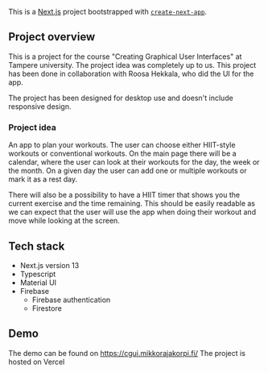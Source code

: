 This is a [Next.js](https://nextjs.org/) project bootstrapped with [`create-next-app`](https://github.com/vercel/next.js/tree/canary/packages/create-next-app).

## Project overview

This is a project for the course "Creating Graphical User Interfaces" at Tampere university. The project idea was completely up to us.
This project has been done in collaboration with Roosa Hekkala, who did the UI for the app.

The project has been designed for desktop use and doesn't include responsive design.

### Project idea

An app to plan your workouts. The user can choose either HIIT-style workouts or conventional workouts. On the main page there will be a calendar, where the user can look at their workouts for the day, the week or the month. On a given day the user can add one or multiple workouts or mark it as a rest day.

There will also be a possibility to have a HIIT timer that shows you the current exercise and the time remaining. This should be easily readable as we can expect that the user will use the app when doing their workout and move while looking at the screen.

## Tech stack

- Next.js version 13
- Typescript
- Material UI
- Firebase
    - Firebase authentication
    - Firestore

## Demo

The demo can be found on https://cgui.mikkorajakorpi.fi/
The project is hosted on Vercel
